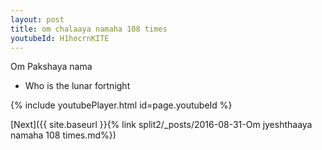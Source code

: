 ```yaml
---
layout: post
title: om chalaaya namaha 108 times
youtubeId: H1hocrnKITE
---
```

 
 
Om Pakshaya nama 
 
 -  Who is the lunar fortnight 
 
  
 
  
 
 
 
 
 
 


{% include youtubePlayer.html id=page.youtubeId %}
 
[Next]({{ site.baseurl }}{% link  split2/_posts/2016-08-31-Om jyeshthaaya namaha 108 times.md%})
 
